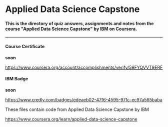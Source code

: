 # Applied Data Science Capstone

#### This is the directory of quiz answers, assignments and notes from the course "Applied Data Science Capstone" by IBM on Coursera. ####

------------------------------------------------------------

#### Course Certificate ####
**soon**

https://www.coursera.org/account/accomplishments/verify/59FYQVVT9ERF

#### IBM Badge ####
**soon**

https://www.credly.com/badges/edeaeb02-47f6-4595-97fc-ec97a565baba

These files contain code from
Applied Data Science Capstone by IBM

https://www.coursera.org/learn/applied-data-science-capstone
